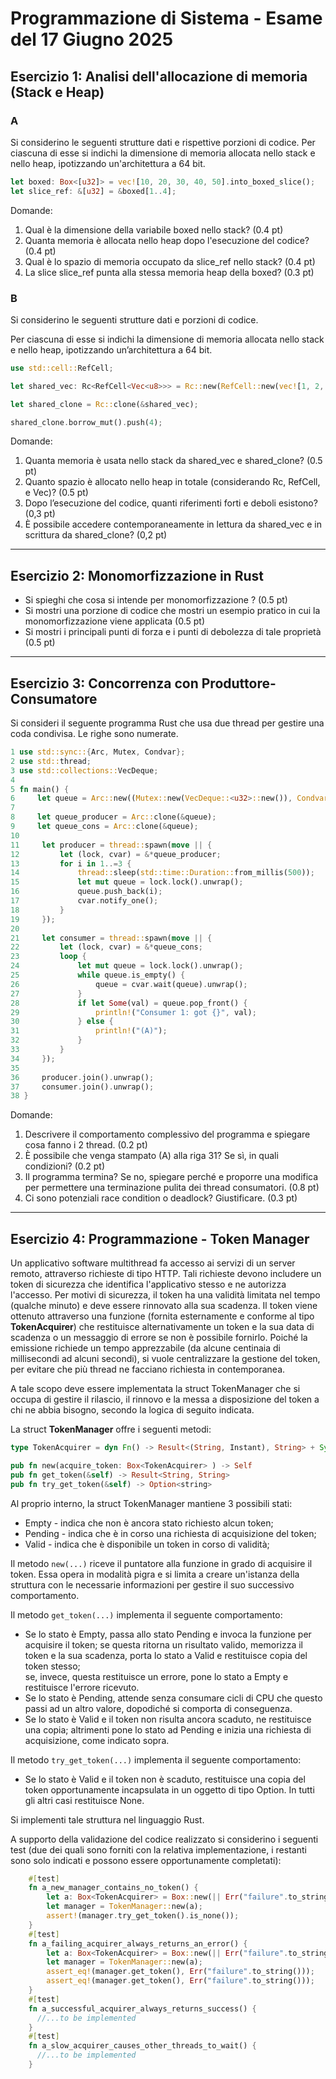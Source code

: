 # Programmazione di Sistema - Esame del 17 Giugno 2025

## Esercizio 1: Analisi dell'allocazione di memoria (Stack e Heap)

### A

Si considerino le seguenti strutture dati e rispettive porzioni di codice. Per ciascuna di esse si indichi la dimensione di memoria allocata nello stack e nello heap, ipotizzando un'architettura a 64 bit.

```Rust
let boxed: Box<[u32]> = vec![10, 20, 30, 40, 50].into_boxed_slice();
let slice_ref: &[u32] = &boxed[1..4];
```

Domande:

1. Qual è la dimensione della variabile boxed nello stack? (0.4 pt)
2. Quanta memoria è allocata nello heap dopo l'esecuzione del codice? (0.4 pt)
3. Qual è lo spazio di memoria occupato da slice_ref nello stack? (0.4 pt)
4. La slice slice_ref punta alla stessa memoria heap della boxed? (0.3 pt)

### B

Si considerino le seguenti strutture dati e porzioni di codice.

Per ciascuna di esse si indichi la dimensione di memoria allocata nello stack e nello heap, ipotizzando un’architettura a 64 bit.

```Rust
use std::cell::RefCell;

let shared_vec: Rc<RefCell<Vec<u8>>> = Rc::new(RefCell::new(vec![1, 2, 3]));

let shared_clone = Rc::clone(&shared_vec);

shared_clone.borrow_mut().push(4);
```

Domande:

1. Quanta memoria è usata nello stack da shared_vec e shared_clone? (0.5 pt)
2. Quanto spazio è allocato nello heap in totale (considerando Rc, RefCell, e Vec)? (0.5 pt)
3. Dopo l’esecuzione del codice, quanti riferimenti forti e deboli esistono? (0,3 pt)
4. È possibile accedere contemporaneamente in lettura da shared_vec e in scrittura da shared_clone? (0,2 pt)

---

## Esercizio 2: Monomorfizzazione in Rust

- Si spieghi che cosa si intende per monomorfizzazione ? (0.5 pt)
- Si mostri una porzione di codice che mostri un esempio pratico in cui la monomorfizzazione viene applicata (0.5 pt)
- Si mostri i principali punti di forza e i punti di debolezza di tale proprietà (0.5 pt)

---

## Esercizio 3: Concorrenza con Produttore-Consumatore

Si consideri il seguente programma Rust che usa due thread per gestire una coda condivisa. Le righe sono numerate.

```Rust
1 use std::sync::{Arc, Mutex, Condvar};
2 use std::thread;
3 use std::collections::VecDeque;
4
5 fn main() {
6     let queue = Arc::new((Mutex::new(VecDeque::<u32>::new()), Condvar::new()));
7
8     let queue_producer = Arc::clone(&queue);
9     let queue_cons = Arc::clone(&queue);
10
11     let producer = thread::spawn(move || {
12         let (lock, cvar) = &*queue_producer;
13         for i in 1..=3 {
14             thread::sleep(std::time::Duration::from_millis(500));
15             let mut queue = lock.lock().unwrap();
16             queue.push_back(i);
17             cvar.notify_one();
18         }
19     });
20
21     let consumer = thread::spawn(move || {
22         let (lock, cvar) = &*queue_cons;
23         loop {
24             let mut queue = lock.lock().unwrap();
25             while queue.is_empty() {
26                 queue = cvar.wait(queue).unwrap();
27             }
28             if let Some(val) = queue.pop_front() {
29                 println!("Consumer 1: got {}", val);
30             } else {
31                 println!("(A)");
32             }
33         }
34     });
35
36     producer.join().unwrap();
37     consumer.join().unwrap();
38 }
```

Domande:

1. Descrivere il comportamento complessivo del programma e spiegare cosa fanno i 2 thread. (0.2 pt)
2. È possibile che venga stampato (A) alla riga 31? Se sì, in quali condizioni? (0.2 pt)
3. Il programma termina? Se no, spiegare perché e proporre una modifica per permettere una
   terminazione pulita dei thread consumatori. (0.8 pt)
4. Ci sono potenziali race condition o deadlock? Giustificare. (0.3 pt)

---

## Esercizio 4: Programmazione - Token Manager

Un applicativo software multithread fa accesso ai servizi di un server remoto, attraverso richieste di tipo HTTP.
Tali richieste devono includere un token di sicurezza che identifica l'applicativo stesso e ne autorizza l'accesso.
Per motivi di sicurezza, il token ha una validità limitata nel tempo (qualche minuto) e deve essere rinnovato alla sua scadenza.
Il token viene ottenuto attraverso una funzione (fornita esternamente e conforme al tipo **TokenAcquirer**) che restituisce alternativamente un token e la sua data di scadenza o un messaggio di errore se non è possibile fornirlo.
Poiché la emissione richiede un tempo apprezzabile (da alcune centinaia di millisecondi ad alcuni secondi), si vuole centralizzare la gestione del token,
per evitare che più thread ne facciano richiesta in contemporanea.

A tale scopo deve essere implementata la struct TokenManager che si occupa di gestire il rilascio, il rinnovo e la messa a disposizione del token a chi ne abbia bisogno, secondo la logica di seguito indicata.

La struct **TokenManager** offre i seguenti metodi:

```Rust
type TokenAcquirer = dyn Fn() -> Result<(String, Instant), String> + Sync;

pub fn new(acquire_token: Box<TokenAcquirer> ) -> Self
pub fn get_token(&self) -> Result<String, String>
pub fn try_get_token(&self) -> Option<string>
```

Al proprio interno, la struct TokenManager mantiene 3 possibili stati:

- Empty - indica che non è ancora stato richiesto alcun token;
- Pending - indica che è in corso una richiesta di acquisizione del token;
- Valid - indica che è disponibile un token in corso di validità;

Il metodo `new(...)` riceve il puntatore alla funzione in grado di acquisire il token. Essa opera in modalità pigra e si limita a creare un'istanza della struttura con le necessarie informazioni per gestire il suo successivo comportamento.

Il metodo `get_token(...)` implementa il seguente comportamento:

- Se lo stato è Empty, passa allo stato Pending e invoca la funzione per acquisire il token; se questa ritorna un risultato valido, memorizza il token e la sua scadenza, porta lo stato a Valid e restituisce copia del token stesso; <br>se, invece, questa restituisce un errore, pone lo stato a Empty e restituisce l'errore ricevuto.
- Se lo stato è Pending, attende senza consumare cicli di CPU che questo passi ad un altro valore, dopodiché si comporta di conseguenza.
- Se lo stato è Valid e il token non risulta ancora scaduto, ne restituisce una copia; altrimenti pone lo stato ad Pending e inizia una richiesta di acquisizione, come indicato sopra.

Il metodo `try_get_token(...)` implementa il seguente comportamento:

- Se lo stato è Valid e il token non è scaduto, restituisce una copia del token opportunamente incapsulata in un oggetto di tipo Option. In tutti gli altri casi restituisce None.

Si implementi tale struttura nel linguaggio Rust.

A supporto della validazione del codice realizzato si considerino i seguenti test (due dei quali sono forniti con la relativa implementazione, i restanti sono solo indicati e possono essere opportunamente completati):

```Rust
    #[test]
    fn a_new_manager_contains_no_token() {
        let a: Box<TokenAcquirer> = Box::new(|| Err("failure".to_string()));
        let manager = TokenManager::new(a);
        assert!(manager.try_get_token().is_none());
    }
    #[test]
    fn a_failing_acquirer_always_returns_an_error() {
        let a: Box<TokenAcquirer> = Box::new(|| Err("failure".to_string()));
        let manager = TokenManager::new(a);
        assert_eq!(manager.get_token(), Err("failure".to_string()));
        assert_eq!(manager.get_token(), Err("failure".to_string()));
    }
    #[test]
    fn a_successful_acquirer_always_returns_success() {
      //...to be implemented
    }
    #[test]
    fn a_slow_acquirer_causes_other_threads_to_wait() {
      //...to be implemented
    }
```

